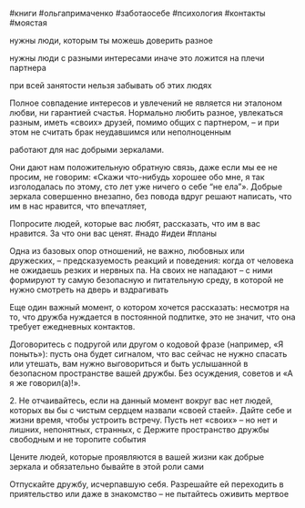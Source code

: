 
#книги #ольгапримаченко #заботаосебе #психология #контакты #моястая 

нужны люди, которым ты можешь доверить разное

нужны люди с разными интересами иначе это ложится на плечи партнера

при всей занятости нельзя забывать об этих людях

Полное совпадение интересов и увлечений не является ни эталоном любви, ни гарантией счастья. Нормально любить разное, увлекаться разным, иметь «своих» друзей, помимо общих с партнером, – и при этом не считать брак неудавшимся или неполноценным

работают для нас добрыми зеркалами.

Они дают нам положительную обратную связь, даже если мы ее не просим, не говорим: «Скажи что-нибудь хорошее обо мне, я так изголодалась по этому, сто лет уже ничего о себе “не ела”». Добрые зеркала совершенно внезапно, без повода вдруг решают написать, что им в нас нравится, что впечатляет,

Попросите людей, которые вас любят, рассказать, что им в вас нравится. За что они вас ценят. 
#надо #идеи #планы 

Одна из базовых опор отношений, не важно, любовных или дружеских, – предсказуемость реакций и поведения: когда от человека не ожидаешь резких и нервных па. На своих не нападают – с ними формируют ту самую безопасную и питательную среду, в которой не нужно смотреть на дверь и вздрагивать 


Еще один важный момент, о котором хочется рассказать: несмотря на то, что дружба нуждается в постоянной подпитке, это не значит, что она требует ежедневных контактов. 


Договоритесь с подругой или другом о кодовой фразе (например, «Я поныть»): пусть она будет сигналом, что вас сейчас не нужно спасать или утешать, вам нужно выговориться и быть услышанной в безопасном пространстве вашей дружбы. Без осуждения, советов и «А я же говорил(а)!».

2. Не отчаивайтесь, если на данный момент вокруг вас нет людей, которых вы бы с чистым сердцем назвали «своей стаей». Дайте себе и жизни время, чтобы устроить встречу. Пусть нет «своих» – но нет и лишних, непонятных, странных, с 
Держите пространство дружбы свободным и не торопите события

Цените людей, которые проявляются в вашей жизни как добрые зеркала и обязательно бывайте в этой роли сами

Отпускайте дружбу, исчерпавшую себя. Разрешайте ей переходить в приятельство или даже в знакомство – не пытайтесь оживить мертвое